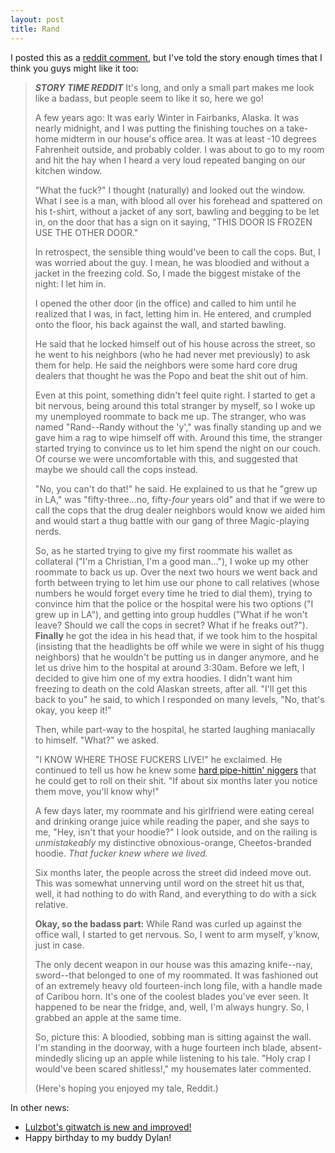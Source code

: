```yaml
---
layout: post
title: Rand
---
```


I posted this as a [reddit comment](http://www.reddit.com/r/AskReddit/comments/cv6ec/reddit_what_are_your_stories_of_when_you/c0vj16d), but I've told the story enough times that I think you guys might like it too:

> ***STORY TIME REDDIT*** It's long, and only a small part makes me look like a badass, but people seem to like it so, here we go!
> 
> A few years ago: It was early Winter in Fairbanks, Alaska. It was nearly midnight, and I was putting the finishing touches on a take-home midterm in our house's office area. It was at least -10 degrees Fahrenheit outside, and probably colder. I was  about to go to my room and hit the hay when I heard a very loud repeated banging on our kitchen window.
> 
> "What the fuck?" I thought (naturally) and looked out the window. What I see is a man, with blood all over his forehead and spattered on his t-shirt, without a jacket of any sort, bawling and begging to be let in, on the door that has a sign on it saying, "THIS DOOR IS FROZEN USE THE OTHER DOOR."
> 
> In retrospect, the sensible thing would've been to call the cops. But, I was worried about the guy. I mean, he was bloodied and without a jacket in the freezing cold. So, I made the biggest mistake of the night: I let him in.
> 
> I opened the other door (in the office) and called to him until he realized that I was, in fact, letting him in. He entered, and crumpled onto the floor, his back against the wall, and started bawling.
> 
> He said that he locked himself out of his house across the street, so he went to his neighbors (who he had never met previously) to ask them for help. He said the neighbors were some hard core drug dealers that thought he was the Popo and beat the shit out of him.
> 
> Even at this point, something didn't feel quite right.  I started to get a bit nervous, being around this total stranger by myself, so I woke up my unemployed roommate to back me up. The stranger, who was named "Rand--Randy without the 'y'," was finally standing up and we gave him a rag to wipe himself off with. Around this time, the stranger started trying to convince us to let him spend the night on our couch. Of course we were uncomfortable with this, and suggested that maybe we should call the cops instead.
> 
> "No, you can't do that!" he said. He explained to us that he "grew up in LA," was "fifty-three...no, fifty-*four* years old" and that if we were to call the cops that the drug dealer neighbors would know we aided him and would start a thug battle with our gang of three Magic-playing nerds.
> 
> So, as he started trying to give my first roommate his wallet as collateral ("I'm a Christian, I'm a good man..."), I woke up my other roommate to back us up. Over the next two hours we went back and forth between trying to let him use our phone to call relatives (whose numbers he would forget every time he tried to dial them), trying to convince him that the police or the hospital were his two options ("I grew up in LA"), and getting into group huddles ("What if he won't leave? Should we call the cops in secret? What if he freaks out?"). **Finally** he got the idea in his head that, if we took him to the hospital (insisting that the headlights be off while we were in sight of his thugg neighbors) that he wouldn't be putting us in danger anymore, and he let us drive him to the hospital at around 3:30am.  Before we left, I decided to give him one of my extra hoodies. I didn't want him freezing to death on the cold Alaskan streets, after all.  "I'll get this back to you" he said, to which I responded on many levels, "No, that's okay, you keep it!"
> 
> Then, while part-way to the hospital, he started laughing maniacally to himself. "What?" we asked.
> 
> "I KNOW WHERE THOSE FUCKERS LIVE!" he exclaimed. He continued to tell us how he knew some [hard pipe-hittin' niggers](http://www.imdb.com/title/tt0110912/quotes?qt0447123) that he could get to roll on their shit. "If about six months later you notice them move, you'll know why!"
> 
> A few days later, my roommate and his girlfriend were eating cereal and drinking orange juice while reading the paper, and she says to me, "Hey, isn't that your hoodie?" I look outside, and on the railing is *unmistakeably* my distinctive obnoxious-orange, Cheetos-branded hoodie. *That fucker knew where we lived.*
> 
> Six months later, the people across the street did indeed move out. This was somewhat unnerving until word on the street hit us that, well, it had nothing to do with Rand, and everything to do with a sick relative.
> 
> **Okay, so the badass part:** While Rand was curled up against the office wall, I started to get nervous. So, I went to arm myself, y'know, just in case.
> 
> The only decent weapon in our house was this amazing knife--nay, sword--that belonged to one of my roommated. It was fashioned out of an extremely heavy old fourteen-inch long file, with a handle made of Caribou horn. It's one of the coolest blades you've ever seen. It happened to be near the fridge, and, well, I'm always hungry. So, I grabbed an apple at the same time.
> 
> So, picture this: A bloodied, sobbing man is sitting against the wall.  I'm standing in the doorway, with a huge fourteen inch blade, absent-mindedly slicing up an apple while listening to his tale. "Holy crap I would've been scared shitless!," my housemates later commented.
> 
> 
> (Here's hoping you enjoyed my tale, Reddit.)

In other news:

* [Lulzbot's gitwatch is new and improved!](http://www.github.com/jesusabdullah/lulzbot)
* Happy birthday to my buddy Dylan!
